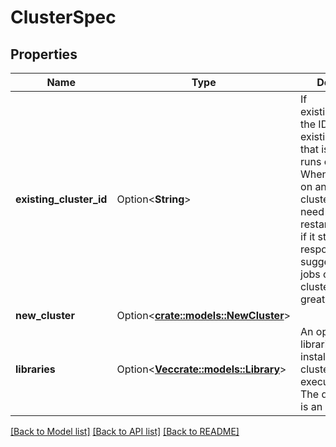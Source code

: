 # ClusterSpec

## Properties

Name | Type | Description | Notes
------------ | ------------- | ------------- | -------------
**existing_cluster_id** | Option<**String**> | If existing_cluster_id, the ID of an existing cluster that is used for all runs of this job. When running jobs on an existing cluster, you may need to manually restart the cluster if it stops responding. We suggest running jobs on new clusters for greater reliability. | [optional]
**new_cluster** | Option<[**crate::models::NewCluster**](NewCluster.md)> |  | [optional]
**libraries** | Option<[**Vec<crate::models::Library>**](Library.md)> | An optional list of libraries to be installed on the cluster that executes the job. The default value is an empty list. | [optional]

[[Back to Model list]](../README.md#documentation-for-models) [[Back to API list]](../README.md#documentation-for-api-endpoints) [[Back to README]](../README.md)


